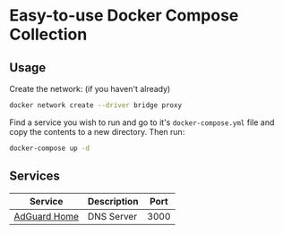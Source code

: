 # Easy-to-use Docker Compose Collection

## Usage

Create the network: (if you haven't already)

```bash
docker network create --driver bridge proxy
```

Find a service you wish to run and go to it's `docker-compose.yml` file and copy the contents to a new directory. Then run:

```bash
docker-compose up -d
```

## Services

| Service                                                   | Description | Port |
| --------------------------------------------------------- | ----------- | ---- |
| [AdGuard Home](/services/adguard-home/docker-compose.yml) | DNS Server  | 3000 |
